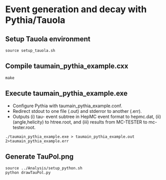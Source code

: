 # Event generation and decay with Pythia/Tauola

## Setup Tauola environment
```
source setup_tauola.sh
```

## Compile taumain_pythia_example.cxx
```
make
```

## Execute taumain_pythia_example.exe
- Configure Pythia with taumain_pythia_example.conf.
- Redirect stdout to one file (.out) and stderror to another (.err).
- Outputs (i) tau- event subtree in HepMC event format to hepmc.dat, (ii)
(angle,helicity) to htree.root, and (iii) results from MC-TESTER to mc-tester.root.
```
./taumain_pythia_example.exe > taumain_pythia_example.out 2>taumain_pythia_example.err
```

## Generate TauPol.png
```
source ../Analysis/setup_python.sh
python drawTauPol.py
```
